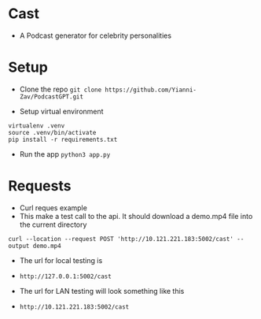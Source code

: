 # Cast

- A Podcast generator for celebrity personalities


# Setup

- Clone the repo
`git clone https://github.com/Yianni-Zav/PodcastGPT.git`

- Setup virtual environment
```
virtualenv .venv
source .venv/bin/activate
pip install -r requirements.txt
```

- Run the app
`python3 app.py`

# Requests

- Curl reques example
- This make a test call to the api. It should download a demo.mp4 file into the current directory
```
curl --location --request POST 'http://10.121.221.183:5002/cast' --output demo.mp4
```


- The url for local testing is 
- `http://127.0.0.1:5002/cast`

- The url for LAN testing will look something like this
- `http://10.121.221.183:5002/cast`
